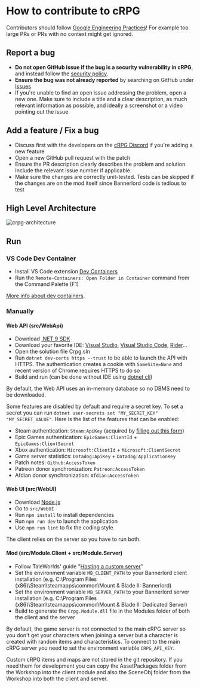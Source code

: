 # How to contribute to cRPG

Contributors should follow [Google Engineering Practices](https://google.github.io/eng-practices)! For example too large
PRs or PRs with no context might get ignored.

## Report a bug

- **Do not open GitHub issue if the bug is a security vulnerability in cRPG**, and instead follow
  the [security policy](https://github.com/verdie-g/crpg/blob/master/SECURITY.md).
- **Ensure the bug was not already reported** by searching on GitHub under [Issues](https://github.com/verdie-g/crpg/issues?q=is%3Aissue)
- If you're unable to find an open issue addressing the problem, open a new one. Make sure to include
  a title and a clear description, as much relevant information as possible, and ideally a screenshot
  or a video pointing out the issue

## Add a feature / Fix a bug

- Discuss first with the developers on the [cRPG Discord](https://discord.gg/c-rpg) if
  you're adding a new feature
- Open a new GitHub pull request with the patch
- Ensure the PR description clearly describes the problem and solution. Include the relevant issue
  number if applicable.
- Make sure the changes are correctly unit-tested. Tests can be skipped if the changes are
  on the mod itself since Bannerlord code is tedious to test

## High Level Architecture

![crpg-architecture](https://user-images.githubusercontent.com/9092290/95020344-df71a880-066a-11eb-8439-f21f90cbc9c7.png)

## Run

### VS Code Dev Container

- Install VS Code extension [Dev Containers](https://marketplace.visualstudio.com/items?itemName=ms-vscode-remote.remote-containers)
- Run the `Remote-Containers: Open Folder in Container` command from the Command Palette (F1)

[More info about dev containers](https://code.visualstudio.com/docs/remote/containers).

### Manually

#### Web API (src/WebApi)

- Download [.NET 9 SDK](https://dotnet.microsoft.com/download)
- Download your favorite IDE: [Visual Studio](https://visualstudio.microsoft.com/vs), [Visual Studio Code](https://code.visualstudio.com), [Rider](https://www.jetbrains.com/rider)...
- Open the solution file Crpg.sln
- Run `dotnet dev-certs https --trust` to be able to launch the API with HTTPS. The authentication creates a cookie
  with `SameSite=None` and recent version of Chrome requires HTTPS to do so
- Build and run (can be done without IDE using [dotnet cli](https://docs.microsoft.com/en-us/dotnet/core/tools/dotnet-run))

By default, the Web API uses an in-memory database so no DBMS need to be downloaded.

Some features are disabled by default and require a secret key. To set a secret you can run
`dotnet user-secrets set "MY_SECRET_KEY" "MY_SECRET_VALUE"`. Here is the list of the features
that can be enabled:
- Steam authentication: `Steam:ApiKey` (acquired by [filling out this form](https://steamcommunity.com/dev/apikey))
- Epic Games authentication: `EpicGames:ClientId` + `EpicGames:ClientSecret`
- Xbox authentication: `Microsoft:ClientId` + `Microsoft:ClientSecret`
- Game server statistics: `Datadog:ApiKey` + `Datadog:ApplicationKey`
- Patch notes: `Github:AccessToken`
- Patreon donor synchronization: `Patreon:AccessToken`
- Afdian donor synchronization: `Afdian:AccessToken`

#### Web UI (src/WebUI)

- Download [Node.js](https://nodejs.org)
- Go to `src/WebUI`
- Run `npm install` to install dependencies
- Run `npm run dev` to launch the application
- Use `npm run lint` to fix the coding style

The client relies on the server so you have to run both.

#### Mod (src/Module.Client + src/Module.Server)

- Follow TaleWorlds' guide "[Hosting a custom server](https://moddocs.bannerlord.com/multiplayer/hosting_server)"
- Set the environment variable `MB_CLIENT_PATH` to your Bannerlord client installation
  (e.g. C:\Program Files (x86)\Steam\steamapps\common\Mount & Blade II: Bannerlord)
- Set the environment variable `MB_SERVER_PATH` to your Bannerlord server installation
  (e.g. C:\Program Files (x86)\Steam\steamapps\common\Mount & Blade II: Dedicated Server)
- Build to generate the `Crpg.Module.dll` file in the Modules folder of both the client and the server

By default, the game server is not connected to the main cRPG server so you don't get
your characters when joining a server but a character is created with random items and
characteristics. To connect to the main cRPG server you need to set the environment
variable `CRPG_API_KEY`.

Custom cRPG items and maps are not stored in the git repository. If you need them for
development you can copy the AssetPackages folder from the Workshop into the client
module and also the SceneObj folder from the Workshop into both the client and server.
